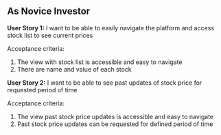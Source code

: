 ## As Novice Investor

**User Story 1:** I want to be able to easily navigate the platform and access stock list to see current prices

Acceptance criteria:
1. The view with stock list is accessible and easy to navigate
2. There are name and value of each stock

**User Story 2:** I want to be able to see past updates of stock price for requested period of time 

Acceptance criteria:
1. The view past stock price updates is accessible and easy to navigate
2. Past stock price updates can be requested for defined period of time